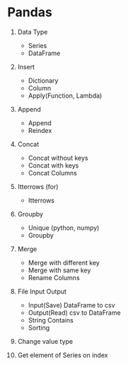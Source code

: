 # Pandas

1. Data Type
    - Series
    - DataFrame

2. Insert 
    - Dictionary
    - Column
    - Apply(Function, Lambda)

3. Append
    - Append
    - Reindex

4. Concat
    - Concat without keys
    - Concat with keys
    - Concat Columns

5. Itterrows (for)
    - Itterrows

6. Groupby
    - Unique (python, numpy)
    - Groupby

7. Merge
    - Merge with different key
    - Merge with same key
    - Rename Columns
    
8. File Input Output
    - Input(Save) DataFrame to csv
    - Output(Read) csv to DataFrame
    - String Contains
    - Sorting
    
9. Change value type

10. Get element of Series on index
